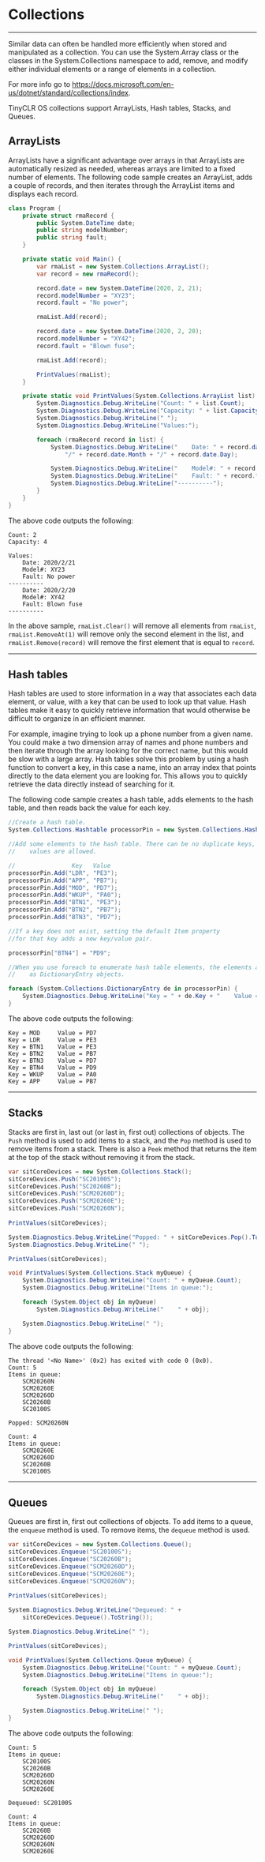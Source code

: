# Collections
---
Similar data can often be handled more efficiently when stored and manipulated as a collection. You can use the System.Array class or the classes in the System.Collections namespace to add, remove, and modify either individual elements or a range of elements in a collection.

For more info go to https://docs.microsoft.com/en-us/dotnet/standard/collections/index.

TinyCLR OS collections support ArrayLists, Hash tables, Stacks, and Queues.

## ArrayLists

ArrayLists have a significant advantage over arrays in that ArrayLists are automatically resized as needed, whereas arrays are limited to a fixed number of elements. The following code sample creates an ArrayList, adds a couple of records, and then iterates through the ArrayList items and displays each record.

```cs
class Program {
    private struct rmaRecord {
        public System.DateTime date;
        public string modelNumber;
        public string fault;
    }

    private static void Main() {
        var rmaList = new System.Collections.ArrayList();
        var record = new rmaRecord();

        record.date = new System.DateTime(2020, 2, 21);
        record.modelNumber = "XY23";
        record.fault = "No power";

        rmaList.Add(record);

        record.date = new System.DateTime(2020, 2, 20);
        record.modelNumber = "XY42";
        record.fault = "Blown fuse";

        rmaList.Add(record);

        PrintValues(rmaList);
    }

    private static void PrintValues(System.Collections.ArrayList list) {
        System.Diagnostics.Debug.WriteLine("Count: " + list.Count);
        System.Diagnostics.Debug.WriteLine("Capacity: " + list.Capacity);
        System.Diagnostics.Debug.WriteLine(" ");
        System.Diagnostics.Debug.WriteLine("Values:");

        foreach (rmaRecord record in list) {
            System.Diagnostics.Debug.WriteLine("    Date: " + record.date.Year +
                "/" + record.date.Month + "/" + record.date.Day);

            System.Diagnostics.Debug.WriteLine("    Model#: " + record.modelNumber);
            System.Diagnostics.Debug.WriteLine("    Fault: " + record.fault);
            System.Diagnostics.Debug.WriteLine("----------");
        }
    }
}
```
The above code outputs the following:

```
Count: 2
Capacity: 4
 
Values:
    Date: 2020/2/21
    Model#: XY23
    Fault: No power
----------
    Date: 2020/2/20
    Model#: XY42
    Fault: Blown fuse
----------
```

In the above sample, `rmaList.Clear()` will remove all elements from `rmaList`, `rmaList.RemoveAt(1)` will remove only the second element in the list, and `rmaList.Remove(record)` will remove the first element that is equal to `record`.

---

## Hash tables
Hash tables are used to store information in a way that associates each data element, or value, with a key that can be used to look up that value. Hash tables make it easy to quickly retrieve information that would otherwise be difficult to organize in an efficient manner.

For example, imagine trying to look up a phone number from a given name. You could make a two dimension array of names and phone numbers and then iterate through the array looking for the correct name, but this would be slow with a large array. Hash tables solve this problem by using a hash function to convert a key, in this case a name, into an array index that points directly to the data element you are looking for. This allows you to quickly retrieve the data directly instead of searching for it. 

The following code sample creates a hash table, adds elements to the hash table, and then reads back the value for each key.

```cs
//Create a hash table.
System.Collections.Hashtable processorPin = new System.Collections.Hashtable();

//Add some elements to the hash table. There can be no duplicate keys, but duplicate
//    values are allowed.

//                Key   Value
processorPin.Add("LDR", "PE3");
processorPin.Add("APP", "PB7");
processorPin.Add("MOD", "PD7");
processorPin.Add("WKUP", "PA0");
processorPin.Add("BTN1", "PE3");
processorPin.Add("BTN2", "PB7");
processorPin.Add("BTN3", "PD7");

//If a key does not exist, setting the default Item property
//for that key adds a new key/value pair.

processorPin["BTN4"] = "PD9";

//When you use foreach to enumerate hash table elements, the elements are retrieved
//    as DictionaryEntry objects.

foreach (System.Collections.DictionaryEntry de in processorPin) {
    System.Diagnostics.Debug.WriteLine("Key = " + de.Key + "    Value = " + de.Value);
}

```

The above code outputs the following:
```
Key = MOD     Value = PD7
Key = LDR     Value = PE3
Key = BTN1    Value = PE3
Key = BTN2    Value = PB7
Key = BTN3    Value = PD7
Key = BTN4    Value = PD9
Key = WKUP    Value = PA0
Key = APP     Value = PB7 
```

---

## Stacks

Stacks are first in, last out (or last in, first out) collections of objects. The `Push` method is used to add items to a stack, and the `Pop` method is used to remove items from a stack. There is also a `Peek` method that returns the item at the top of the stack without removing it from the stack.

```cs
var sitCoreDevices = new System.Collections.Stack();
sitCoreDevices.Push("SC20100S");
sitCoreDevices.Push("SC20260B");
sitCoreDevices.Push("SCM20260D");
sitCoreDevices.Push("SCM20260E");
sitCoreDevices.Push("SCM20260N");
        
PrintValues(sitCoreDevices);

System.Diagnostics.Debug.WriteLine("Popped: " + sitCoreDevices.Pop().ToString());
System.Diagnostics.Debug.WriteLine(" ");

PrintValues(sitCoreDevices);

void PrintValues(System.Collections.Stack myQueue) {
    System.Diagnostics.Debug.WriteLine("Count: " + myQueue.Count);
    System.Diagnostics.Debug.WriteLine("Items in queue:");

    foreach (System.Object obj in myQueue)
        System.Diagnostics.Debug.WriteLine("    " + obj);

    System.Diagnostics.Debug.WriteLine(" ");
}
```

The above code outputs the following:
```
The thread '<No Name>' (0x2) has exited with code 0 (0x0).
Count: 5
Items in queue:
    SCM20260N
    SCM20260E
    SCM20260D
    SC20260B
    SC20100S
 
Popped: SCM20260N
 
Count: 4
Items in queue:
    SCM20260E
    SCM20260D
    SC20260B
    SC20100S
```

---

## Queues

Queues are first in, first out collections of objects. To add items to a queue, the `enqueue` method is used. To remove items, the `dequeue` method is used.

```cs
var sitCoreDevices = new System.Collections.Queue();
sitCoreDevices.Enqueue("SC20100S");
sitCoreDevices.Enqueue("SC20260B");
sitCoreDevices.Enqueue("SCM20260D");
sitCoreDevices.Enqueue("SCM20260E");
sitCoreDevices.Enqueue("SCM20260N");
        
PrintValues(sitCoreDevices);

System.Diagnostics.Debug.WriteLine("Dequeued: " +
    sitCoreDevices.Dequeue().ToString());

System.Diagnostics.Debug.WriteLine(" ");

PrintValues(sitCoreDevices);

void PrintValues(System.Collections.Queue myQueue) {
    System.Diagnostics.Debug.WriteLine("Count: " + myQueue.Count);
    System.Diagnostics.Debug.WriteLine("Items in queue:");

    foreach (System.Object obj in myQueue)
        System.Diagnostics.Debug.WriteLine("    " + obj);

    System.Diagnostics.Debug.WriteLine(" ");
}
```

The above code outputs the following:
```
Count: 5
Items in queue:
    SC20100S
    SC20260B
    SCM20260D
    SCM20260N
    SCM20260E
 
Dequeued: SC20100S
 
Count: 4
Items in queue:
    SC20260B
    SCM20260D
    SCM20260N
    SCM20260E
```
